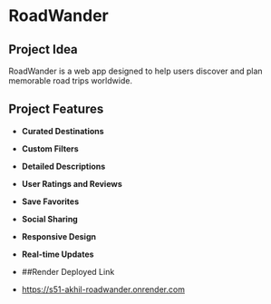 # RoadWander 

## Project Idea
RoadWander is a web app designed to help users discover and plan memorable road trips worldwide.

## Project Features
- **Curated Destinations**
- **Custom Filters**
- **Detailed Descriptions**
- **User Ratings and Reviews**
- **Save Favorites**
- **Social Sharing**
- **Responsive Design**
- **Real-time Updates**

- ##Render Deployed Link
- https://s51-akhil-roadwander.onrender.com
